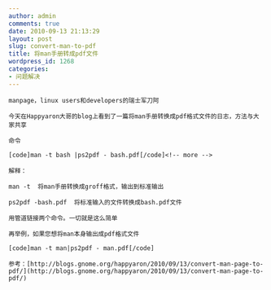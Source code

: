 ```yaml
---
author: admin
comments: true
date: 2010-09-13 21:13:29
layout: post
slug: convert-man-to-pdf
title: 将man手册转成pdf文件
wordpress_id: 1268
categories:
- 问题解决
---
```


	manpage，linux users和developers的瑞士军刀阿

	今天在Happyaron大哥的blog上看到了一篇将man手册转换成pdf格式文件的日志，方法与大家共享

	命令

	[code]man -t bash |ps2pdf - bash.pdf[/code]<!-- more -->

	解释：

	man -t  将man手册转换成groff格式，输出到标准输出

	ps2pdf -bash.pdf  将标准输入的文件转换成bash.pdf文件

	用管道链接两个命令。一切就是这么简单

	再举例，如果您想将man本身输出成pdf格式文件

	[code]man -t man|ps2pdf - man.pdf[/code]

	参考：[http://blogs.gnome.org/happyaron/2010/09/13/convert-man-page-to-pdf/](http://blogs.gnome.org/happyaron/2010/09/13/convert-man-page-to-pdf/)

